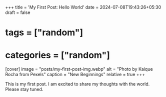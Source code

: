 +++
title = 'My First Post: Hello World'
date = 2024-07-08T19:43:26+05:30
draft = false
# tags = ["random"]
# categories = ["random"]
[cover]
  image = "posts/my-first-post-img.webp"
  alt = "Photo by Kaique Rocha from Pexels"
  caption = "New Beginnings"
  relative = true
+++

This is my first post.
I am excited to share my thoughts with the world.
Please stay tuned.